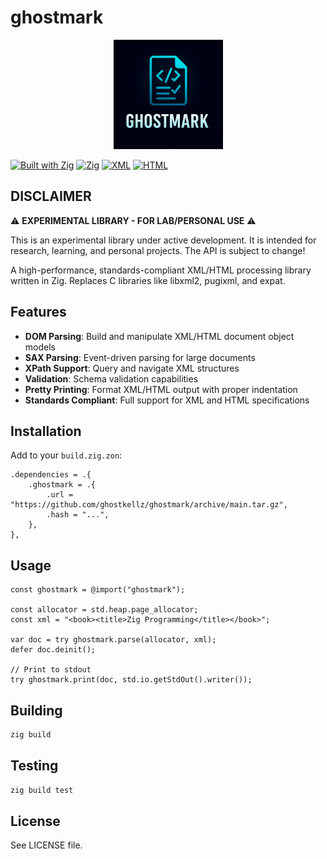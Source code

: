 # ghostmark

<p align="center">
  <img src="assets/icons/ghostmark.png" width="175" alt="Ghostmark Logo">
</p>

[![Built with Zig](https://img.shields.io/badge/built%20with-Zig-yellow?style=flat&logo=zig)](https://ziglang.org/)
[![Zig](https://img.shields.io/badge/zig-0.16.0--dev-orange?style=flat&logo=zig)](https://ziglang.org/)
[![XML](https://img.shields.io/badge/XML-Parser-blue?style=flat&logo=xml)](https://en.wikipedia.org/wiki/XML)
[![HTML](https://img.shields.io/badge/HTML-Processing-green?style=flat&logo=html5)](https://en.wikipedia.org/wiki/HTML)

## DISCLAIMER

⚠️ **EXPERIMENTAL LIBRARY - FOR LAB/PERSONAL USE** ⚠️

This is an experimental library under active development. It is
intended for research, learning, and personal projects. The API is subject
to change!

A high-performance, standards-compliant XML/HTML processing library written in Zig. Replaces C libraries like libxml2, pugixml, and expat.

## Features

- **DOM Parsing**: Build and manipulate XML/HTML document object models
- **SAX Parsing**: Event-driven parsing for large documents
- **XPath Support**: Query and navigate XML structures
- **Validation**: Schema validation capabilities
- **Pretty Printing**: Format XML/HTML output with proper indentation
- **Standards Compliant**: Full support for XML and HTML specifications

## Installation

Add to your `build.zig.zon`:

```zig
.dependencies = .{
    .ghostmark = .{
        .url = "https://github.com/ghostkellz/ghostmark/archive/main.tar.gz",
        .hash = "...",
    },
},
```

## Usage

```zig
const ghostmark = @import("ghostmark");

const allocator = std.heap.page_allocator;
const xml = "<book><title>Zig Programming</title></book>";

var doc = try ghostmark.parse(allocator, xml);
defer doc.deinit();

// Print to stdout
try ghostmark.print(doc, std.io.getStdOut().writer());
```

## Building

```bash
zig build
```

## Testing

```bash
zig build test
```

## License

See LICENSE file.
